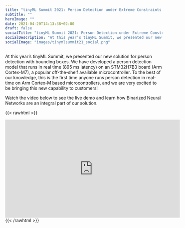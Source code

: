 ```yaml
---
title: "tinyML Summit 2021: Person Detection under Extreme Constraints - Lessons from the Field"
subtitle: ""
heroImage: ""
date: 2021-04-20T14:13:38+02:00
draft: false
socialTitle: "tinyML Summit 2021: Person Detection under Extreme Constraints - Lessons from the Fieldit21"
socialDescription: "At this year’s tinyML Summit, we presented our new solution for person detection with bounding boxes for Arm Cortex M"
socialImage: "images/tinymlsummit21_social.png"
---
```


At this year’s tinyML Summit, we presented our new solution for person detection with bounding boxes. We have developed a person detection model that runs in real time (895 ms latency) on an STM32H7B3 board (Arm Cortex-M7), a popular off-the-shelf available microcontroller. To the best of our knowledge, this is the first time anyone runs person detection in real-time on Arm Cortex-M based microcontrollers, and we are very excited to be bringing this new capability to customers!

Watch the video below to see the live demo and learn how Binarized Neural Networks are an integral part of our solution.

{{< rawhtml >}}
  <iframe width="560" height="315" src="https://www.youtube.com/embed/ydMq9ZRfiMw" title="YouTube video player" frameborder="0" allow="accelerometer; autoplay; clipboard-write; encrypted-media; gyroscope; picture-in-picture" allowfullscreen></iframe>
{{< /rawhtml >}}
